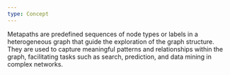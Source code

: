 ```yaml
---
type: Concept
---
```


Metapaths are predefined sequences of node types or labels in a heterogeneous graph that guide the exploration of the graph structure. They are used to capture meaningful patterns and relationships within the graph, facilitating tasks such as search, prediction, and data mining in complex networks.